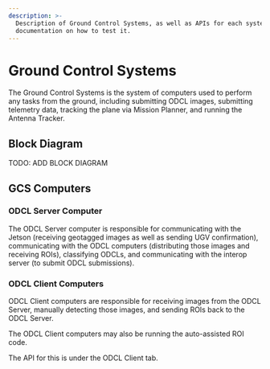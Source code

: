 ```yaml
---
description: >-
  Description of Ground Control Systems, as well as APIs for each system and
  documentation on how to test it.
---
```


# Ground Control Systems

The Ground Control Systems is the system of computers used to perform any tasks from the ground, including submitting ODCL images, submitting telemetry data, tracking the plane via Mission Planner, and running the Antenna Tracker.

## Block Diagram

TODO: ADD BLOCK DIAGRAM

## GCS Computers

### **ODCL Server Computer**

The ODCL Server computer is responsible for communicating with the Jetson \(receiving geotagged images as well as sending UGV confirmation\), communicating with the ODCL computers \(distributing those images and receiving ROIs\), classifying ODCLs, and communicating with the interop server \(to submit ODCL submissions\).

### **ODCL Client Computers**

ODCL Client computers are responsible for receiving images from the ODCL Server, manually detecting those images, and sending ROIs back to the ODCL Server.  
  
The ODCL Client computers may also be running the auto-assisted ROI code.  
  
The API for this is under the ODCL Client tab.

